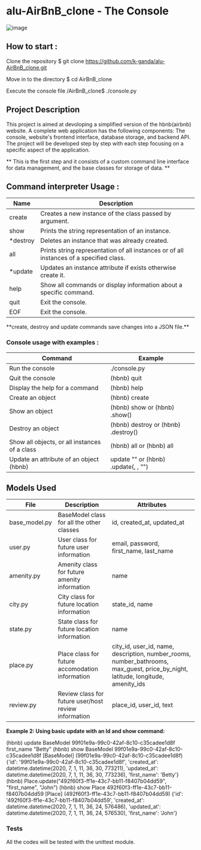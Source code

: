 # alu-AirBnB_clone - The Console

![image](https://github.com/k-ganda/alu-AirBnB_clone/assets/116561806/582e1bd8-6453-4165-b90d-5c7978433068)

## How to start :

Clone the repository
$ git clone https://github.com/k-ganda/alu-AirBnB_clone.git

Move in to the directory
$ cd AirBnB_clone

Execute the console file
/AirBnB_clone$ ./console.py

## Project Description

This project is aimed at devoloping a simplified version of the hbnb(airbnb) website. A complete web application has the following components: The console, website's frontend interface, database storage, and backend API. The project will be developed step by step with each step focusing on a specific aspect of the application.

\*\* This is the first step and it consists of a custom command line interface for data management, and the base classes for storage of data. \*\*

## Command interpreter Usage :

| **Name**  | **Description**                                                                         |
| --------- | --------------------------------------------------------------------------------------- |
| create    | Creates a new instance of the class passed by argument.                                 |
| show      | Prints the string representation of an instance.                                        |
| \*destroy | Deletes an instance that was already created.                                           |
| all       | Prints string representation of all instances or of all instances of a specified class. |
| \*update  | Updates an instance attribute if exists otherwise create it.                            |
| help      | Show all commands or display information about a specific command.                      |
| quit      | Exit the console.                                                                       |
| EOF       | Exit the console.                                                                       |

\*\*create, destroy and update commands save changes into a JSON file.\*\*

### Console usage with examples :

| Command                                       | Example                                                                                                                        |
| --------------------------------------------- | ------------------------------------------------------------------------------------------------------------------------------ |
| Run the console                               | ./console.py                                                                                                                   |
| Quit the console                              | (hbnb) quit                                                                                                                    |
| Display the help for a command                | (hbnb) help <command>                                                                                                          |
| Create an object                              | (hbnb) create <class>                                                                                                          |
| Show an object                                | (hbnb) show <class> <id> or (hbnb) <class>.show(<id>)                                                                          |
| Destroy an object                             | (hbnb) destroy <class> <id> or (hbnb) <class>.destroy(<id>)                                                                    |
| Show all objects, or all instances of a class | (hbnb) all or (hbnb) all <class>                                                                                               |
| Update an attribute of an object (hbnb)       | update <class> <id> <attribute name> "<attribute value>" or (hbnb) <class>.update(<id>, <attribute name>, "<attribute value>") |

## Models Used

| **File**      | **Description**                                      | **Attributes**                                                                                                                   |
| ------------- | ---------------------------------------------------- | -------------------------------------------------------------------------------------------------------------------------------- |
| base_model.py | BaseModel class for all the other classes            | id, created_at, updated_at                                                                                                       |
| user.py       | User class for future user information               | email, password, first_name, last_name                                                                                           |
| amenity.py    | Amenity class for future amenity information         | name                                                                                                                             |
| city.py       | City class for future location information           | state_id, name                                                                                                                   |
| state.py      | State class for future location information          | name                                                                                                                             |
| place.py      | Place class for future accomodation information      | city_id, user_id, name, description, number_rooms, number_bathrooms, max_guest, price_by_night, latitude, longitude, amenity_ids |
| review.py     | Review class for future user/host review information | place_id, user_id, text                                                                                                          |

**Example 2: Using basic update with an Id and show command:**

(hbnb) update BaseModel 99f01e9a-99c0-42af-8c10-c35cadee1d8f first_name "Betty"
(hbnb) show BaseModel 99f01e9a-99c0-42af-8c10-c35cadee1d8f
[BaseModel] (99f01e9a-99c0-42af-8c10-c35cadee1d8f) {'id': '99f01e9a-99c0-42af-8c10-c35cadee1d8f', 'created_at': datetime.datetime(2020, 7, 1, 11, 36, 30, 773211), 'updated_at': datetime.datetime(2020, 7, 1, 11, 36, 30, 773236), 'first_name': 'Betty'}
(hbnb) Place.update("492f60f3-ff1e-43c7-bb11-f8407b04dd59", "first_name", "John")
(hbnb) show Place 492f60f3-ff1e-43c7-bb11-f8407b04dd59
[Place] (492f60f3-ff1e-43c7-bb11-f8407b04dd59) {'id': '492f60f3-ff1e-43c7-bb11-f8407b04dd59', 'created_at': datetime.datetime(2020, 7, 1, 11, 36, 24, 576486), 'updated_at': datetime.datetime(2020, 7, 1, 11, 36, 24, 576530), 'first_name': 'John'}

### Tests

All the codes will be tested with the unittest module.
